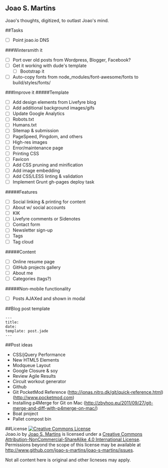 Joao S. Martins
---
Joao's thoughts, digitized, to outlast Joao's mind.

##Tasks
- [ ] Point joao.io DNS

###Wintersmith it
- [ ] Port over old posts from Wordpress, Blogger, Facebook?
- [ ] Get it working with dude's template
  - [ ] Bootstrap it
- [ ] Auto-copy fonts from node_modules/font-awesome/fonts to build/styles/fonts/

###Improve it
#####Template
- [ ] Add design elements from Livefyre blog
- [ ] Add additional background images/gifs
- [ ] Update Google Analytics
- [ ] Robots.txt
- [ ] Humans.txt
- [ ] Sitemap & submission
- [ ] PageSpeed, Pingdom, and others
- [ ] High-res images
- [ ] Error/maintenance page
- [ ] Printing CSS
- [ ] Favicon
- [ ] Add CSS pruning and minification
- [ ] Add image embedding
- [ ] Add CSS/LESS linting & validation
- [ ] Implement Grunt gh-pages deploy task

#####Features
- [ ] Social linking & printing for content
- [ ] About w/ social accounts
- [ ] KIK
- [ ] Livefyre comments or Sidenotes
- [ ] Contact form
- [ ] Newsletter sign-up
- [ ] Tags
- [ ] Tag cloud

#####Content
- [ ] Online resume page
- [ ] GitHub projects gallery
- [ ] About me
- [ ] Categories (tags?)

#####Non-mobile functionality
- [ ] Posts AJAXed and shown in modal

##Blog post template
```
---
title: 
date: 
template: post.jade
---
```

##Post ideas
- CSS/jQuery Performance
- New HTML5 Elements
- Modqueue Layout
- Google Closure & soy
- Review Agile Results
- Circuit workout generator
- Github
- Git PocketMod Reference (http://jonas.nitro.dk/git/quick-reference.html) (http://www.pocketmod.com)
- Installing p4Merge for Git on Mac (http://zbyhoo.eu/2011/09/27/git-merge-and-diff-with-p4merge-on-mac/)
- Boat project
- Pallet compost bin

##License
<a rel="license" href="http://creativecommons.org/licenses/by-nc-sa/4.0/"><img alt="Creative Commons License" style="border-width:0" src="http://i.creativecommons.org/l/by-nc-sa/4.0/88x31.png" /></a><br /><span xmlns:dct="http://purl.org/dc/terms/" property="dct:title">Joao.io</span> by <a xmlns:cc="http://creativecommons.org/ns#" href="http://www.joao.io" property="cc:attributionName" rel="cc:attributionURL">Joao S. Martins</a> is licensed under a <a rel="license" href="http://creativecommons.org/licenses/by-nc-sa/4.0/">Creative Commons Attribution-NonCommercial-ShareAlike 4.0 International License</a>.<br />Permissions beyond the scope of this license may be available at <a xmlns:cc="http://creativecommons.org/ns#" href="http://www.github.com/joao-s-martins/joao-s-martins/issues" rel="cc:morePermissions">http://www.github.com/joao-s-martins/joao-s-martins/issues</a>.

Not all content here is original and other licneses may apply.
